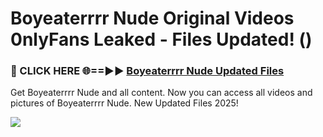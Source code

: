 # Boyeaterrrr Nude Original Videos 0nlyFans Leaked - Files Updated! ()

<h3>🔴 CLICK HERE 🌐==►► <a href="https://tinyurl.com/2p9ay9w9" rel="nofollow">Boyeaterrrr Nude Updated Files</a></h3>

Get Boyeaterrrr Nude and all content. Now you can access all videos and pictures of Boyeaterrrr Nude. New Updated Files 2025!

[![](https://i.imgur.com/KQgVmj3.gif)](https://tinyurl.com/2p9ay9w9)

